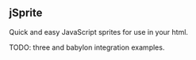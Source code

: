 ## jSprite

Quick and easy JavaScript sprites for use in your html.

TODO: three and babylon integration examples.